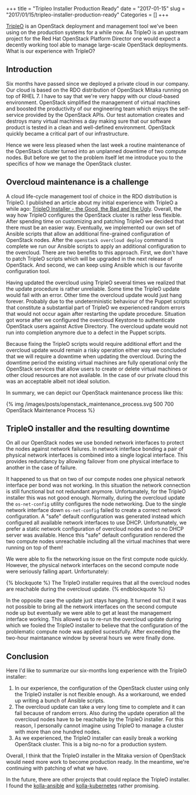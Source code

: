 +++
title = "Tripleo Installer Production Ready"
date = "2017-01-15"
slug = "2017/01/15/tripleo-installer-production-ready"
Categories = []
+++

[TripleO](https://wiki.openstack.org/wiki/TripleO) is an OpenStack deployment and management tool we've been using on the production systems for a while now. As TripleO is an upstream project for the Red Hat OpenStack Platform Director one would expect a decently working tool able to manage large-scale OpenStack deployments. What is our experience with TripleO?

<!--more-->

## Introduction

Six months have passed since we deployed a private cloud in our company. Our cloud is based on the RDO distribution of OpenStack Mitaka running on top of RHEL 7. I have to say that we're very happy with our cloud-based environment. OpenStack simplified the management of virtual machines and boosted the productivity of our engineering team which enjoys the self-service provided by the OpenStack APIs. Our test automation creates and destroys many virtual machines a day making sure that our software product is tested in a clean and well-defined environment. OpenStack quickly became a critical part of our infrastructure.

Hence we were less pleased when the last week a routine maintenance of the OpenStack cluster turned into an unplanned downtime of two compute nodes. But before we get to the problem itself let me introduce you to the specifics of how we manage the OpenStack cluster.

## Overcloud maintenance is a challenge

A cloud life-cycle management tool of choice in the RDO distribution is TripleO. I published an article about my initial experience with TripleO a while ago: [TripleO Installer - the Good, the Bad and the Ugly](/blog/2016/03/27/tripleo-installer-the-good/). Overall, the way how TripleO configures the OpenStack cluster is rather less flexible. After spending time on customizing and patching TripleO we decided that there must be an easier way. Eventually, we implemented our own set of Ansible scripts that allow an additional fine-grained configuration of OpenStack nodes. After the `openstack overcloud deploy` command is complete we run our Ansible scripts to apply an additional configuration to the overcloud. There are two benefits to this approach. First, we don't have to patch TripleO scripts which will be upgraded in the next release of OpenStack. And second, we can keep using Ansible which is our favorite configuration tool.

Having updated the overcloud using TripleO several times we realized that the update procedure is rather unreliable. Some time the TripleO update would fail with an error. Other time the overcloud update would just hang forever. Probably due to the undeterministic behaviour of the Puppet scripts that constitute a substantial part of TripleO we experienced random errors that would not occur again after restarting the update procedure. Situation got worse after we configured the overcloud Keystone to authenticate OpenStack users against Active Directory. The overcloud update would not run into completion anymore due to a defect in the Puppet scripts.

Because fixing the TripleO scripts would require additional effort and the overcloud update would remain a risky operation either way we concluded that we will require a downtime when updating the overcloud. During the downtime period the existing virtual machines are fully operational only the OpenStack services that allow users to create or delete virtual machines or other cloud resources are not available. In the case of our private cloud this was an acceptable albeit not ideal solution.

In summary, we can depict our OpenStack maintenance process like this:

{% img /images/posts/openstack_maintenance_process.svg 500 700 OpenStack Maintenance Process %}

## TripleO installer and the resulting downtime

On all our OpenStack nodes we use bonded network interfaces to protect the nodes against network failures. In network interface bonding a pair of physical network interfaces is combined into a single logical interface. This provides redundancy by allowing failover from one physical interface to another in the case of failure.

It happened to us that on two of our compute nodes one physical network interface per bond was not working. In this situation the network connection is still functional but not redundant anymore. Unfortunately, for the TripleO installer this was not good enough. Normally, during the overcloud update the `os-net-config` utility configures the node networking. Due to the single network interface down `os-net-config` failed to create a correct network configuration. A "safe" default configuration was generated instead which configured all available network interfaces to use DHCP. Unfortunately, we prefer a static network configuration of overcloud nodes and so no DHCP server was available. Hence this "safe" default configuration rendered the two compute nodes unreachable including all the virtual machines that were running on top of them!

We were able to fix the networking issue on the first compute node quickly. However, the physical network interfaces on the second compute node were seriously falling apart. Unfortunately:

{% blockquote %}
The TripleO installer requires that all the overcloud nodes are reachable during the overcloud update.
{% endblockquote %}

In the opposite case the update just stays hanging. It turned out that it was not possible to bring all the network interfaces on the second compute node up but eventually we were able to get at least the management interface working. This allowed us to re-run the overcloud update during which we fooled the TripleO installer to believe that the configuration of the problematic compute node was applied sucessfully. After exceeding the two-hour maintanance window by several hours we were finally done.

## Conclusion

Here I'd like to summarize our six-months long experience with the TripleO installer:

1. In our experience, the configuration of the OpenStack cluster using only the TripleO installer is not flexible enough. As a workaround, we ended up writing a bunch of Ansible scripts.
2. The overcloud update can take a very long time to complete and it can fail because of random errors. Also during the update operation all the overcloud nodes have to be reachable by the TripleO installer. For this reason, I personally cannot imagine using TripleO to manage a cluster with more than one hundred nodes.
3. As we experienced, the TripleO installer can easily break a working OpenStack cluster. This is a big no-no for a production system.

Overall, I think that the TripleO installer in the Mitaka version of OpenStack would need more work to become production ready. In the meantime, we're continuing with patching of what we have.

In the future, there are other projects that could replace the TripleO installer. I found the [kolla-ansible](https://github.com/openstack/kolla-ansible) and [kolla-kubernetes](https://github.com/openstack/kolla-kubernetes) rather promising.
